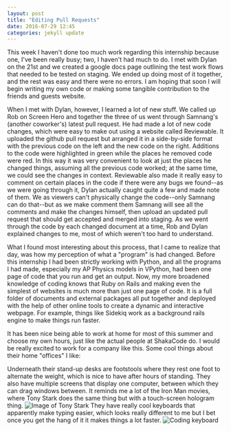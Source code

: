 ```yaml
---
layout: post
title: "Editing Pull Requests"
date: 2016-07-29 12:45
categories: jekyll update
---
```

This week I haven't done too much work regarding this internship because one, I've been really busy; two, I haven't had much to do. I met with Dylan on the 21st and we created a google docs page outlining the test work flows that needed to be tested on staging. We ended up doing most of it together, and the rest was easy and there were no errors. I am hoping that soon I will begin writing my own code or making some tangible contribution to the friends and guests website.

When I met with Dylan, however, I learned a lot of new stuff. We called up Rob on Screen Hero and together the three of us went through Samnang's (another coworker's) latest pull request. He had made a lot of new code changes, which were easy to make out using a website called Reviewable. It uploaded the github pull request but arranged it in a side-by-side format with the previous code on the left and the new code on the right. Additions to the code were highlighted in green while the places he removed code were red. In this way it was very convenient to look at just the places he changed things, assuming all the previous code worked; at the same time, we could see the changes in context. Reviewable also made it really easy to comment on certain places in the code if there were any bugs we found--as we were going through it, Dylan actually caught quite a few and made note of them. We as viewers can't physically change the code--only Samnang can do that--but as we make comment them Samnang will see all the comments and make the changes himself, then upload an updated pull request that should get accepted and merged into staging. As we went through the code by each changed document at a time, Rob and Dylan explained changes to me, most of which weren't too hard to understand.

What I found most interesting about this process, that I came to realize that day, was how my perception of what a "program" is had changed. Before this internship I had been strictly working with Python, and all the programs I had made, especially my AP Physics models in VPython, had been one page of code that you run and get an output. Now, my more broadened knowledge of coding knows that Ruby on Rails and making even the simplest of websites is much more than just one page of code. It is a full folder of documents and external packages all put together and deployed with the help of other online tools to create a dynamic and interactive webpage. For example, things like Sidekiq work as a background rails engine to make things run faster.

It has been nice being able to work at home for most of this summer and choose my own hours, just like the actual people at ShakaCode do. I would be really excited to work for a company like this. Some cool things about their home "offices" I like:

Underneath their stand-up desks are footstools where they rest one foot to alternate the weight, which is nice to have after hours of standing.
They also have multiple screens that display one computer, between which they can drag windows between. It reminds me a lot of the Iron Man movies, where Tony Stark does the same thing but with a touch-screen hologram thing. ![Image of Tony Stark](https://scifiinterfaces.files.wordpress.com/2015/11/avengers_pullvp-02.png?w=545)
They have really cool keyboards that apparently make typing easier, which looks really different to me but I bet once you get the hang of it it makes things a lot faster. ![Coding keyboard](http://images.anandtech.com/doci/6861/Kinesis%20Advantage%20(1)_575px.jpg)
